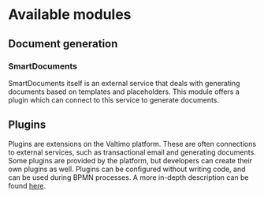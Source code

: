 # Available modules

## Document generation

### SmartDocuments

SmartDocuments itself is an external service that deals with generating documents based on templates and placeholders.
This module offers a plugin which can connect to this service to generate documents.

## Plugins

Plugins are extensions on the Valtimo platform. These are often connections to external
services, such as transactional email and  generating documents. Some plugins are provided
by the platform, but developers can create their own plugins as well. Plugins can be 
configured without writing code, and can be used during BPMN processes. A more in-depth
description can be found [here](plugin-introduction.md).
